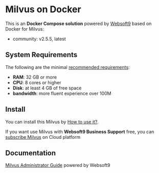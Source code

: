 # Milvus on Docker  

This is an **Docker Compose solution** powered by [Websoft9](https://www.websoft9.com) based on Docker for Milvus:


 - community:  v2.5.5, latest


## System Requirements

The following are the minimal [recommended requirements](https://milvus.io/docs/prerequisite-docker.md):

* **RAM**: 32 GB or more
* **CPU**: 8 cores or higher
* **Disk**: at least 4 GB of free space
* **bandwidth**: more fluent experience over 100M  

## Install

You can install this Milvus by [How to use it?](https://github.com/Websoft9/docker-library#how-to-use-it).   

If you want use Milvus with **Websoft9 Business Support** free, you can [subscribe Milvus](https://www.websoft9.com/apps) on Cloud platform

## Documentation

[Milvus Administrator Guide](https://support.websoft9.com/docs/milvus) powered by Websoft9